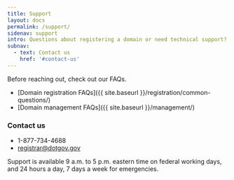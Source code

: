 ```yaml
---
title: Support
layout: docs
permalink: /support/
sidenav: support
intro: Questions about registering a domain or need technical support? We’re here to help.
subnav:
  - text: Contact us
    href: '#contact-us'
---
```

Before reaching out, check out our FAQs.
* [Domain registration FAQs]({{ site.baseurl }}/registration/common-questions/)
* [Domain management FAQs]({{ site.baseurl }}/management/)

### Contact us

* 1-877-734-4688
* <registrar@dotgov.gov>

Support is available 9 a.m. to 5 p.m. eastern time on federal working days, and 24 hours a day, 7 days a week for emergencies.
